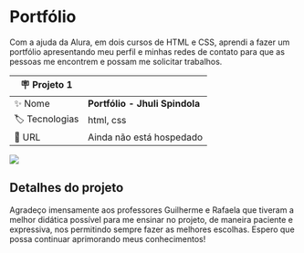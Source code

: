 # Portfólio

Com a ajuda da Alura, em dois cursos de HTML e CSS, aprendi a fazer um portfólio apresentando meu perfil e minhas redes de contato para que as pessoas me encontrem e possam me solicitar trabalhos.

| :placard: Projeto 1 |     |
| -------------  | --- |
| :sparkles: Nome        | **Portfólio - Jhuli Spindola**
| :label: Tecnologias | html, css
| :rocket: URL         | Ainda não está hospedado

<!-- Inserir imagem com a #vitrinedev ao final do link -->
![](https://thumbs2.imgbox.com/3b/7d/SjJnIxFt_t.png?#vitrinedev)

## Detalhes do projeto

Agradeço imensamente aos professores Guilherme e Rafaela que tiveram a melhor didática possível para me ensinar no projeto, de maneira paciente e expressiva, nos permitindo sempre fazer as melhores escolhas. Espero que possa continuar aprimorando meus conhecimentos!
